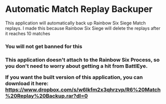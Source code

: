# Automatic Match Replay Backuper

This application will automatically back up Rainbow Six Siege Match replays.
I made this because Rainbow Six Siege will delete the replays after it reaches 10 matches

<h3> You will not get banned for this<h3>
This application doesn't attach to the Rainbow Six Process, so you don't need to worry about getting a hit from BattlEye.
 
 If you want the built version of this application, you can download it here:
 https://www.dropbox.com/s/w6lkfm2x3qhrzvp/R6%20Match%20Replay%20Backup.rar?dl=0
